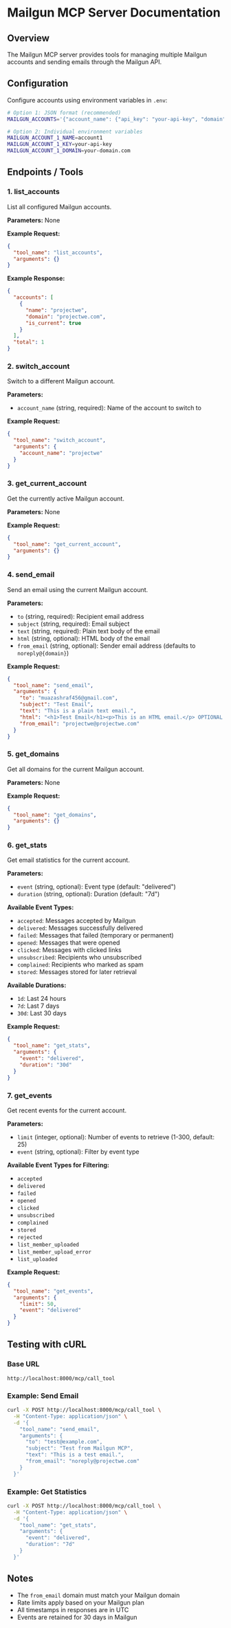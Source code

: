 # Mailgun MCP Server Documentation

## Overview
The Mailgun MCP server provides tools for managing multiple Mailgun accounts and sending emails through the Mailgun API.

## Configuration
Configure accounts using environment variables in `.env`:

```bash
# Option 1: JSON format (recommended)
MAILGUN_ACCOUNTS='{"account_name": {"api_key": "your-api-key", "domain": "your-domain.com"}}'

# Option 2: Individual environment variables
MAILGUN_ACCOUNT_1_NAME=account1
MAILGUN_ACCOUNT_1_KEY=your-api-key
MAILGUN_ACCOUNT_1_DOMAIN=your-domain.com
```

## Endpoints / Tools

### 1. list_accounts
List all configured Mailgun accounts.

**Parameters:** None

**Example Request:**
```json
{
  "tool_name": "list_accounts",
  "arguments": {}
}
```

**Example Response:**
```json
{
  "accounts": [
    {
      "name": "projectwe",
      "domain": "projectwe.com",
      "is_current": true
    }
  ],
  "total": 1
}
```

### 2. switch_account
Switch to a different Mailgun account.

**Parameters:**
- `account_name` (string, required): Name of the account to switch to

**Example Request:**
```json
{
  "tool_name": "switch_account",
  "arguments": {
    "account_name": "projectwe"
  }
}
```

### 3. get_current_account
Get the currently active Mailgun account.

**Parameters:** None

**Example Request:**
```json
{
  "tool_name": "get_current_account",
  "arguments": {}
}
```

### 4. send_email
Send an email using the current Mailgun account.

**Parameters:**
- `to` (string, required): Recipient email address
- `subject` (string, required): Email subject
- `text` (string, required): Plain text body of the email
- `html` (string, optional): HTML body of the email
- `from_email` (string, optional): Sender email address (defaults to `noreply@{domain}`)

**Example Request:**
```json
{
  "tool_name": "send_email",
  "arguments": {
    "to": "muazashraf456@gmail.com",
    "subject": "Test Email",
    "text": "This is a plain text email.",
    "html": "<h1>Test Email</h1><p>This is an HTML email.</p> OPTIONAL PARAM", 
    "from_email": "projectwe@projectwe.com"
  }
}
```

### 5. get_domains
Get all domains for the current Mailgun account.

**Parameters:** None

**Example Request:**
```json
{
  "tool_name": "get_domains",
  "arguments": {}
}
```

### 6. get_stats
Get email statistics for the current account.

**Parameters:**
- `event` (string, optional): Event type (default: "delivered")
- `duration` (string, optional): Duration (default: "7d")

**Available Event Types:**
- `accepted`: Messages accepted by Mailgun
- `delivered`: Messages successfully delivered
- `failed`: Messages that failed (temporary or permanent)
- `opened`: Messages that were opened
- `clicked`: Messages with clicked links
- `unsubscribed`: Recipients who unsubscribed
- `complained`: Recipients who marked as spam
- `stored`: Messages stored for later retrieval

**Available Durations:**
- `1d`: Last 24 hours
- `7d`: Last 7 days
- `30d`: Last 30 days

**Example Request:**
```json
{
  "tool_name": "get_stats",
  "arguments": {
    "event": "delivered",
    "duration": "30d"
  }
}
```

### 7. get_events
Get recent events for the current account.

**Parameters:**
- `limit` (integer, optional): Number of events to retrieve (1-300, default: 25)
- `event` (string, optional): Filter by event type

**Available Event Types for Filtering:**
- `accepted`
- `delivered`
- `failed`
- `opened`
- `clicked`
- `unsubscribed`
- `complained`
- `stored`
- `rejected`
- `list_member_uploaded`
- `list_member_upload_error`
- `list_uploaded`

**Example Request:**
```json
{
  "tool_name": "get_events",
  "arguments": {
    "limit": 50,
    "event": "delivered"
  }
}
```

## Testing with cURL

### Base URL
```
http://localhost:8000/mcp/call_tool
```

### Example: Send Email
```bash
curl -X POST http://localhost:8000/mcp/call_tool \
  -H "Content-Type: application/json" \
  -d '{
    "tool_name": "send_email",
    "arguments": {
      "to": "test@example.com",
      "subject": "Test from Mailgun MCP",
      "text": "This is a test email.",
      "from_email": "noreply@projectwe.com"
    }
  }'
```

### Example: Get Statistics
```bash
curl -X POST http://localhost:8000/mcp/call_tool \
  -H "Content-Type: application/json" \
  -d '{
    "tool_name": "get_stats",
    "arguments": {
      "event": "delivered",
      "duration": "7d"
    }
  }'
```

## Notes
- The `from_email` domain must match your Mailgun domain
- Rate limits apply based on your Mailgun plan
- All timestamps in responses are in UTC
- Events are retained for 30 days in Mailgun